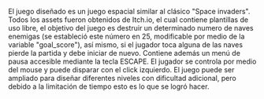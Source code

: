 El juego diseñado es un juego espacial similar al clásico "Space invaders". Todos los assets fueron obtenidos de Itch.io, el cual contiene plantillas de uso libre, el objetivo del juego es destruir un determinado numero de naves enemigas (se estableció este número en 25, modificable por medio de la variable "goal_score"), así mismo, si el jugador toca alguna de las naves pierde la partida y debe iniciar de nuevo. Contiene además un menú de pausa accesible mediante la tecla ESCAPE. El jugador se controla por medio del mouse y puede disparar con el click izquierdo. El juego puede ser ampliado para diseñar diferentes niveles con dificultad adicional, pero debido a la limitación de tiempo esto es lo que se logró hacer.